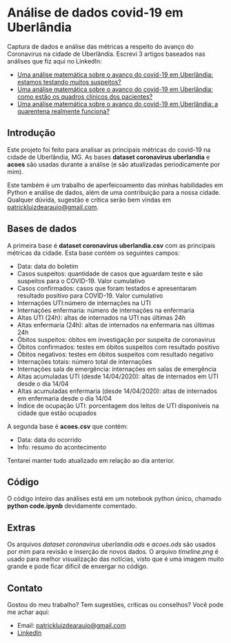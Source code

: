 # Análise de dados covid-19 em Uberlândia
Captura de dados e análise das métricas a respeito do avanço do Coronavirus na cidade de Uberlândia. Escrevi 3 artigos baseados nas análises que fiz aqui no LinkedIn:
- [Uma análise matemática sobre o avanço do covid-19 em Uberlândia: estamos testando muitos suspeitos?](https://www.linkedin.com/pulse/uma-an%C3%A1lise-matem%C3%A1tica-sobre-o-avan%C3%A7o-do-covid-19-em-muitos/)
- [Uma análise matemática sobre o avanço do covid-19 em Uberlândia: como estão os quadros clínicos dos pacientes?](https://www.linkedin.com/pulse/uma-an%C3%A1lise-matem%C3%A1tica-sobre-o-avan%C3%A7o-do-covid-19-em-como-de-ara%C3%BAjo/)
- [Uma análise matemática sobre o avanço do covid-19 em Uberlândia: a quarentena realmente funciona?](https://www.linkedin.com/pulse/uma-an%C3%A1lise-matem%C3%A1tica-sobre-o-avan%C3%A7o-do-covid-19-em-de-ara%C3%BAjo/)


## Introdução
Este projeto foi feito para analisar as principais métricas do covid-19 na cidade de Uberlândia, MG. As bases **dataset coronavirus uberlandia** e **acoes** são usadas durante a análise (e são atualizadas periodicamente por mim).

Este também é um trabalho de aperfeicoamento das minhas habilidades em Python e análise de dados, além de uma contribuição para a nossa cidade. Qualquer dúvida, sugestão e crítica serão bem vindas em [patrickluizdearaujo@gmail.com](patrickluizdearaujo@gmail.com).


## Bases de dados
A primeira base é **dataset coronavirus uberlandia.csv** com as principais métricas da cidade. Esta base contém os seguintes campos:
- Data: data do boletim
- Casos suspeitos: quantidade de casos que aguardam teste e são suspeitos para o COVID-19. Valor cumulativo
- Casos confirmados: casos que foram testados e apresentaram resultado positivo para COVID-19. Valor cumulativo
- Internações UTI:número de internações na UTI
- Internações enfermaria: número de internações na enfermaria
- Altas UTI (24h): altas de internados na UTI nas últimas 24h
- Altas enfermaria (24h): altas de internados na enfermaria nas últimas 24h
- Óbitos suspeitos: óbitos em investigação por suspeita de coronavirus
- Óbitos confirmados: testes em óbitos suspeitos com resultado positivo
- Óbitos negativos: testes em óbitos suspeitos com resultado negativo
- Internações totais: número total de internações
- Internações sala de emergência: internações em salas de emergência
- Altas acumuladas UTI (desde 14/04/2020): altas de internados em UTI desde o dia 14/04
- Altas acumuladas enfermaria (desde 14/04/2020): altas de internados em enfermaria desde o dia 14/04
- Índice de ocupação UTI: porcentagem dos leitos de UTI disponíveis na cidade que estão ocupados


A segunda base é **acoes.csv** que contém:
- Data: data do ocorrido
- Info: resumo do acontecimento


Tentarei manter tudo atualizado em relação ao dia anterior.


## Código
O código inteiro das análises está em um notebook python único, chamado **python code.ipynb** devidamente comentado.


## Extras
Os arquivos *dataset coronavirus uberlandia.ods* e *acoes.ods* são usados por mim para revisão e inserção de novos dados. O arquivo *timeline.png* é usado para melhor visualização das notícias, visto que é uma imagem muito grande e pode ficar dificil de enxergar no código.


## Contato
Gostou do meu trabalho? Tem sugestões, críticas ou conselhos? Você pode me achar aqui:
- Email: [patrickluizdearaujo@gmail.com](patrickluizdearaujo@gmail.com)
- [LinkedIn](https://www.linkedin.com/in/patrick-luiz-de-ara%C3%BAjo-b91565131/)
